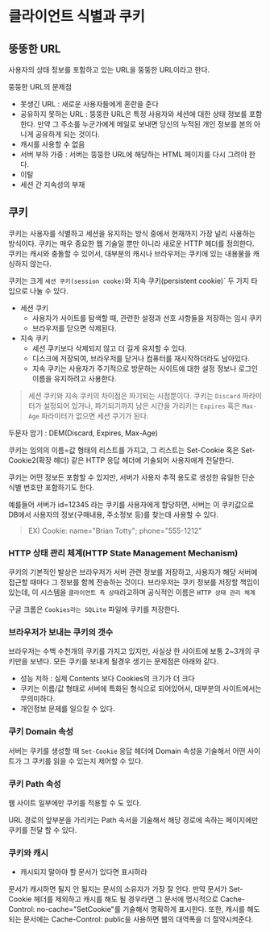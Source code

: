 # 클라이언트 식별과 쿠키

## 뚱뚱한 URL

사용자의 상태 정보를 포함하고 있는 URL을 뚱뚱한 URL이라고 한다.

뚱뚱한 URL의 문제점

- 못생긴 URL : 새로운 사용자들에게 혼란을 준다
- 공유하지 못하는 URL : 뚱뚱한 URL은 특정 사용자와 세션에 대한 상태 정보를 포함한다. 만약 그 주소를 누군가에게 메일로 보내면 당신의 누적된 개인 정보를
본의 아니게 공유하게 되는 것이다.
- 캐시를 사용할 수 없음
- 서버 부하 가중 : 서버는 뚱뚱한 URL에 해당하는 HTML 페이지를 다시 그려야 한다.
- 이탈 
- 세션 간 지속성의 부재

## 쿠키 

쿠키는 사용자를 식별하고 세션을 유지하는 방식 중에서 현재까지 가장 널리 사용하는 방식이다. 쿠키는 매우 중요한 웹 기술일 뿐만 아니라 새로운 HTTP 헤더를
정의한다. 쿠키는 캐시와 충돌할 수 있어서, 대부분의 캐시나 브라우저는 쿠키에 있는 내용물을 캐싱하지 않는다.

쿠키는 크게 `세션 쿠키(session cooke)`와 지속 쿠키(persistent cookie)` 두 가지 타입으로 나눌 수 있다.

- 세션 쿠키
  - 사용자가 사이트를 탐색할 때, 관련한 설정과 선호 사항들을 저장하는 임시 쿠키
  - 브라우저를 닫으면 삭제된다.
- 지속 쿠키
  - 세션 쿠키보다 삭제되지 않고 더 길게 유지할 수 있다.
  - 디스크에 저장되여, 브라우저를 닫거나 컴퓨터를 재시작하더라도 남아있다.
  - 지속 쿠키는 사용자가 주기적으로 방문하는 사이트에 대한 설정 정보나 로그인 이름을 유지하려고 사용한다.
  
> 세션 쿠키와 지속 쿠키의 차이점은 파기되는 시점뿐이다. 쿠키는 `Discard` 파라미터가 설정되어 있거나, 파기되기까지 남은 시간을 가리키는 `Expires` 혹은
`Max-Age` 파라미터가 없으면 세션 쿠기가 된다.

두문자 암기 : DEM(Discard, Expires, Max-Age)

쿠키는 임의의 이름=값 형태의 리스트를 가지고, 그 리스트는 Set-Cookie 혹은 Set-Cookie2(확장 헤더) 같은 HTTP 응답 헤더에 기술되어 사용자에게 전달한다.

쿠키는 어떤 정보든 포함할 수 있지만, 서버가 사용자 추적 용도로 생성한 유일한 단순 식별 번호만 포함하기도 한다. 

예를들어 서버가 id=12345 라는 쿠키를 사용자에게 할당하면, 서버는 이 쿠키값으로 DB에서 사용자의 정보(구매내용, 주소정보 등)를 찾는데 사용할 수 있다.

> EX) Cookie: name="Brian Totty"; phone="555-1212"

### HTTP 상태 관리 체계(HTTP State Management Mechanism)

쿠키의 기본적인 발상은 브라우저가 서버 관련 정보를 저장하고, 사용자가 해당 서버에 접근할 때마다 그 정보를 함께 전송하는 것이다. 브라우저는
쿠키 정보를 저장할 책임이 있는데, 이 시스템을 `클라이언트 측 상태`라고하며 공식적인 이름은 `HTTP 상태 관리 체계`

구글 크롬은 `Cookies라는 SQLite` 파일에 쿠키를 저장한다.

### 브라우저가 보내는 쿠키의 갯수

브라우저는 수백 수천개의 쿠키를 가지고 있지만, 사실상 한 사이트에 보통 2~3개의 쿠키만을 보낸다. 모든 쿠키를 보내게 될경우 생기는 문제점은 아래와 같다.

- 성능 저하 : 실제 Contents 보다 Cookies의 크기가 더 크다
- 쿠키는 이름/값 형태로 서버에 특화된 형식으로 되어있어서, 대부분의 사이트에서는 무의미하다.
- 개인정보 문제를 일으킬 수 있다.

### 쿠키 Domain 속성

서버는 쿠키를 생성할 때 `Set-Cookie` 응답 헤더에 Domain 속성을 기술해서 어떤 사이트가 그 쿠키를 읽을 수 있는지 제어할 수 있다.

### 쿠키 Path 속성

웹 사이트 일부에만 쿠키를 적용할 수 도 있다.

URL 경로의 앞부분을 가리키는 Path 속서을 기술해서 해당 경로에 속하는 페이지에만 쿠키를 전달 할 수 있다.

### 쿠키와 캐시

- 캐시되지 말아야 할 문서가 있다면 표시하라

문서가 캐시하면 될지 안 될지는 문서의 소유자가 가장 잘 안다. 만약 문서가 Set-Cookie 헤더를 제외하고 캐시를 해도 될 경우라면 그 문서에 명시적으로
Cache-Control: no-cache="SetCookie"를 기술해서 명확하게 표시한다. 또한, 캐시를 해도 되는 문서에는  Cache-Control: public을 사용하면 웹의 
대역폭을 더 절약시켜준다.
